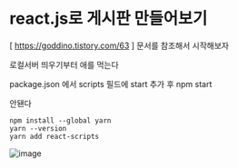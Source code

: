 # react.js로 게시판 만들어보기
[ https://goddino.tistory.com/63 ] 문서를 참조해서 시작해보자

 로컬서버 띄우기부터 애를 먹는다
 
 
package.json 에서 scripts 필드에 start 추가 후 npm start

안됀다


    npm install --global yarn
    yarn --version
    yarn add react-scripts


![image](https://user-images.githubusercontent.com/100139289/215260042-a81c119f-4953-4548-a848-6c7bb95d4fc8.png)

